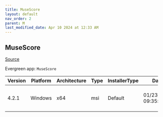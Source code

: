 ```yaml
---
title: MuseScore
layout: default
nav_order: 2
parent: M
last_modified_date: Apr 10 2024 at 12:33 AM
---
```


## MuseScore

[Source](https://musescore.org/)

Evergreen app: `MuseScore`

| Version | Platform | Architecture | Type | InstallerType | Date                | Size      | URI                                                                                                                                                                                                          |
| ------- | -------- | ------------ | ---- | ------------- | ------------------- | --------- | ------------------------------------------------------------------------------------------------------------------------------------------------------------------------------------------------------------ |
| 4.2.1   | Windows  | x64          | msi  | Default       | 01/23/2024 09:35:14 | 108605440 | [https://github.com/musescore/MuseScore/releases/download/v4.2.1/MuseScore-4.2.1.240230937-x86_64.msi](https://github.com/musescore/MuseScore/releases/download/v4.2.1/MuseScore-4.2.1.240230937-x86_64.msi) |
